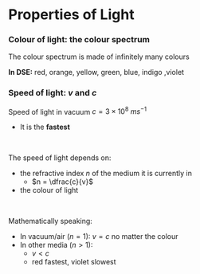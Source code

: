 # Properties of Light


### Colour of light: the colour spectrum
The colour spectrum is made of infinitely many colours

**In DSE:** red, orange, yellow, green, blue, indigo ,violet

### Speed of light: $v$ and $c$
Speed of light in vacuum $c = 3 \times 10^8 \ ms^{-1}$
- It is the **fastest**

<br>

The speed of light depends on:
- the refractive index $n$ of the medium it is currently in
	- $n = \dfrac{c}{v}$
- the colour of light

<br>

Mathematically speaking:
- In vacuum/air ($n = 1$): $v = c$ no matter the colour
- In other media ($n > 1$):
	- $v < c$
	- red fastest, violet slowest